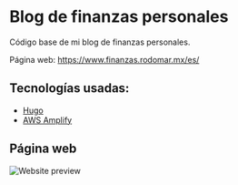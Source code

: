 # Blog de finanzas personales

Código base de mi blog de finanzas personales.

Página web: https://www.finanzas.rodomar.mx/es/

## Tecnologías usadas:
- [Hugo](https://gohugo.io/)
- [AWS Amplify](https://aws.amazon.com/es/amplify/)

## Página web

![Website preview](https://s3.amazonaws.com/finanzas.rodomar.mx/finanzas-rodomar-mx-site-preview.png)
